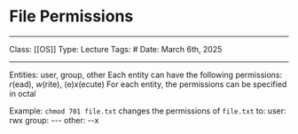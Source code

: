 # File Permissions
___
Class: [[OS]]
Type: Lecture
Tags: # 
Date: March 6th, 2025
___

Entities: user, group, other
Each entity can have the following permissions: *r*(ead), *w*(rite), (e)*x*(ecute)
For each entity, the permissions can be specified in octal 

Example: `chmod 701 file.txt` changes the permissions of `file.txt` to:
user: rwx
group: ---
other: --x
